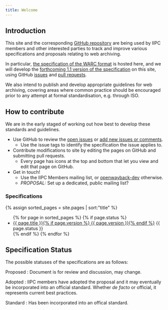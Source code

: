 ```yaml
---
title: Welcome
---
```


Introduction
------------

This site and the corresponding [GitHub repository](https://github.com/iipc/warc-specifications) are being used by IIPC members and other interested parties to track and improve various specifications and proposals relating to web archiving.

In particular, [the specification of the WARC format](./specifications/warc-format/warc-1.0/) is hosted here, and we will develop the [forthcoming 1.1 version of the specification](./specifications/warc-format/warc-1.1/) on this site, using GitHub [issues](https://github.com/iipc/warc-specifications/issues) and [pull requests](https://github.com/iipc/warc-specifications/pulls).

We also intend to publish and develop appropriate guidelines for web archiving, covering areas where common practice should be encouraged prior to any attempt at formal standardisation, e.g. through ISO.

How to contribute
-----------------

We are in the early staged of working out how best to develop these standards and guidelines.

* Use GitHub to review the [open issues](https://github.com/iipc/warc-specifications/issues) or [add new issues or comments](https://github.com/iipc/warc-specifications/issues).
    * Use the issue tags to identify the specification the issue applies to. 
* Contribute modifications to site by editing the pages on GitHub and submitting pull requests.
    * Every page has icons at the top and bottom that let you view and edit that page on GitHub. 
* Get in touch!
    * Use the IIPC Members mailing list, or [openwayback-dev](https://groups.google.com/forum/#!forum/openwayback-dev) otherwise.
    * *PROPOSAL:* Set up a dedicated, public mailing list?


### Specifications ###

{% assign sorted_pages = site.pages | sort:"title" %}

<ul>
{% for page in sorted_pages %}
{% if page.status %}
<li><a href="{{ site.baseurl }}{{ page.url }}">{{ page.title }}{% if page.version %} {{ page.version }}{% endif %}</a> <span class="badge spec-badge-status-{{ page.status }}">{{ page.status }}</span></li>
{% endif %}
{% endfor %}
</ul>

Specification Status
--------------------

The possible statuses of the specifications are as follows:

Proposed
: Document is for review and discussion, may change.

Adopted
: IIPC members have adopted the proposal and it may eventually be incorporated into an official standard. Whether *de facto* or official, it represents current best practices.

Standard
: Has been incorporated into an offical standard.

